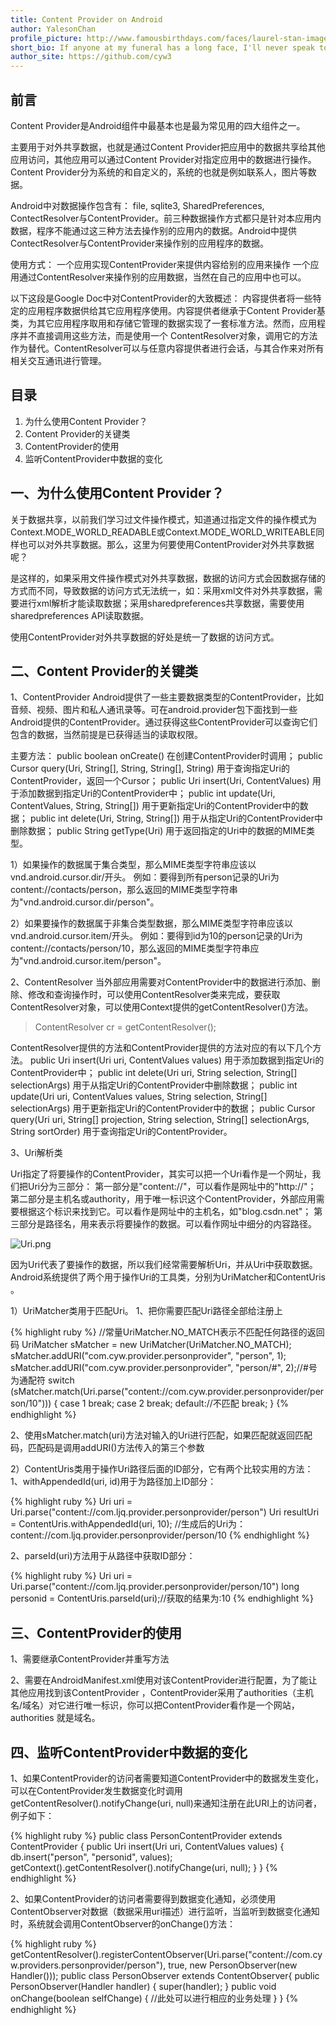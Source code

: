 ```yaml
---
title: Content Provider on Android
author: YalesonChan
profile_picture: http://www.famousbirthdays.com/faces/laurel-stan-image.jpg
short_bio: If anyone at my funeral has a long face, I'll never speak to him again.
author_site: https://github.com/cyw3
---
```

## 前言

Content Provider是Android组件中最基本也是最为常见用的四大组件之一。

主要用于对外共享数据，也就是通过Content Provider把应用中的数据共享给其他应用访问，其他应用可以通过Content Provider对指定应用中的数据进行操作。Content Provider分为系统的和自定义的，系统的也就是例如联系人，图片等数据。

Android中对数据操作包含有：
file, sqlite3, SharedPreferences, ContectResolver与ContentProvider。前三种数据操作方式都只是针对本应用内数据，程序不能通过这三种方法去操作别的应用内的数据。Android中提供ContectResolver与ContentProvider来操作别的应用程序的数据。

使用方式：
一个应用实现ContentProvider来提供内容给别的应用来操作
一个应用通过ContentResolver来操作别的应用数据，当然在自己的应用中也可以。

以下这段是Google Doc中对ContentProvider的大致概述：
内容提供者将一些特定的应用程序数据供给其它应用程序使用。内容提供者继承于Content Provider基类，为其它应用程序取用和存储它管理的数据实现了一套标准方法。然而，应用程序并不直接调用这些方法，而是使用一个 ContentResolver对象，调用它的方法作为替代。ContentResolver可以与任意内容提供者进行会话，与其合作来对所有相关交互通讯进行管理。

## 目录
1. 为什么使用Content Provider？
2. Content Provider的关键类
3. ContentProvider的使用
4. 监听ContentProvider中数据的变化

## 一、为什么使用Content Provider？

关于数据共享，以前我们学习过文件操作模式，知道通过指定文件的操作模式为Context.MODE_WORLD_READABLE或Context.MODE_WORLD_WRITEABLE同样也可以对外共享数据。那么，这里为何要使用ContentProvider对外共享数据呢？

是这样的，如果采用文件操作模式对外共享数据，数据的访问方式会因数据存储的方式而不同，导致数据的访问方式无法统一，如：采用xml文件对外共享数据，需要进行xml解析才能读取数据；采用sharedpreferences共享数据，需要使用sharedpreferences API读取数据。

使用ContentProvider对外共享数据的好处是统一了数据的访问方式。

## 二、Content Provider的关键类

1、ContentProvider
Android提供了一些主要数据类型的ContentProvider，比如音频、视频、图片和私人通讯录等。可在android.provider包下面找到一些Android提供的ContentProvider。通过获得这些ContentProvider可以查询它们包含的数据，当然前提是已获得适当的读取权限。

主要方法：
public boolean onCreate() 在创建ContentProvider时调用；
public Cursor query(Uri, String[], String, String[], String) 用于查询指定Uri的ContentProvider，返回一个Cursor；
public Uri insert(Uri, ContentValues) 用于添加数据到指定Uri的ContentProvider中；
public int update(Uri, ContentValues, String, String[]) 用于更新指定Uri的ContentProvider中的数据；
public int delete(Uri, String, String[]) 用于从指定Uri的ContentProvider中删除数据；
public String getType(Uri) 用于返回指定的Uri中的数据的MIME类型。

1）如果操作的数据属于集合类型，那么MIME类型字符串应该以vnd.android.cursor.dir/开头。
例如：要得到所有person记录的Uri为content://contacts/person，那么返回的MIME类型字符串为"vnd.android.cursor.dir/person"。

2）如果要操作的数据属于非集合类型数据，那么MIME类型字符串应该以vnd.android.cursor.item/开头。
例如：要得到id为10的person记录的Uri为content://contacts/person/10，那么返回的MIME类型字符串应为"vnd.android.cursor.item/person"。

2、ContentResolver
当外部应用需要对ContentProvider中的数据进行添加、删除、修改和查询操作时，可以使用ContentResolver类来完成，要获取ContentResolver对象，可以使用Context提供的getContentResolver()方法。

> ContentResolver cr = getContentResolver();

ContentResolver提供的方法和ContentProvider提供的方法对应的有以下几个方法。
public Uri insert(Uri uri, ContentValues values) 用于添加数据到指定Uri的ContentProvider中；
public int delete(Uri uri, String selection, String[] selectionArgs) 用于从指定Uri的ContentProvider中删除数据；
public int update(Uri uri, ContentValues values, String selection, String[] selectionArgs) 用于更新指定Uri的ContentProvider中的数据；
public Cursor query(Uri uri, String[] projection, String selection, String[] selectionArgs, String sortOrder) 用于查询指定Uri的ContentProvider。

3、Uri解析类

Uri指定了将要操作的ContentProvider，其实可以把一个Uri看作是一个网址，我们把Uri分为三部分：
第一部分是"content://"，可以看作是网址中的"http://"；
第二部分是主机名或authority，用于唯一标识这个ContentProvider，外部应用需要根据这个标识来找到它。可以看作是网址中的主机名，如"blog.csdn.net"；
第三部分是路径名，用来表示将要操作的数据。可以看作网址中细分的内容路径。

![Uri.png]({{site.baseurl}}/img/Uri.png)

因为Uri代表了要操作的数据，所以我们经常需要解析Uri，并从Uri中获取数据。Android系统提供了两个用于操作Uri的工具类，分别为UriMatcher和ContentUris 。

1）UriMatcher类用于匹配Uri。
1、把你需要匹配Uri路径全部给注册上

{% highlight ruby %}
//常量UriMatcher.NO_MATCH表示不匹配任何路径的返回码
UriMatcher  sMatcher = new UriMatcher(UriMatcher.NO_MATCH);
sMatcher.addURI("com.cyw.provider.personprovider", "person", 1);
sMatcher.addURI("com.cyw.provider.personprovider", "person/#", 2);//#号为通配符
switch (sMatcher.match(Uri.parse("content://com.cyw.provider.personprovider/person/10"))) { 
   case 1
     break;
   case 2
     break;
   default://不匹配
     break;
}
{% endhighlight %}

2、使用sMatcher.match(uri)方法对输入的Uri进行匹配，如果匹配就返回匹配码，匹配码是调用addURI()方法传入的第三个参数​

2）ContentUris类用于操作Uri路径后面的ID部分，它有两个比较实用的方法：
1、withAppendedId(uri, id)用于为路径加上ID部分：

{% highlight ruby %}
Uri uri = Uri.parse("content://com.ljq.provider.personprovider/person")
Uri resultUri = ContentUris.withAppendedId(uri, 10); 
//生成后的Uri为：content://com.ljq.provider.personprovider/person/10
{% endhighlight %}

2、parseId(uri)方法用于从路径中获取ID部分：

{% highlight ruby %}
Uri uri = Uri.parse("content://com.ljq.provider.personprovider/person/10")
long personid = ContentUris.parseId(uri);//获取的结果为:10
{% endhighlight %}


## 三、ContentProvider的使用

1、需要继承ContentProvider并重写方法

2、需要在AndroidManifest.xml使用<provider>对该ContentProvider进行配置，为了能让其他应用找到该ContentProvider ，ContentProvider采用了authorities（主机名/域名）对它进行唯一标识，你可以把ContentProvider看作是一个网站，authorities 就是域名。
​
## 四、监听ContentProvider中数据的变化

1、如果ContentProvider的访问者需要知道ContentProvider中的数据发生变化，可以在ContentProvider发生数据变化时调用getContentResolver().notifyChange(uri, null)来通知注册在此URI上的访问者，例子如下：

{% highlight ruby %}
public class PersonContentProvider extends ContentProvider {
   public Uri insert(Uri uri, ContentValues values) {
      db.insert("person", "personid", values);
   getContext().getContentResolver().notifyChange(uri, null);
   }
}
{% endhighlight %}

2、如果ContentProvider的访问者需要得到数据变化通知，必须使用ContentObserver对数据（数据采用uri描述）进行监听，当监听到数据变化通知时，系统就会调用ContentObserver的onChange()方法：

{% highlight ruby %}
getContentResolver().registerContentObserver(Uri.parse("content://com.cyw.providers.personprovider/person"),
       true, new PersonObserver(new Handler()));
public class PersonObserver extends ContentObserver{
   public PersonObserver(Handler handler) {
      super(handler);
   }
   public void onChange(boolean selfChange) {
      //此处可以进行相应的业务处理
   }
}
{% endhighlight %}
